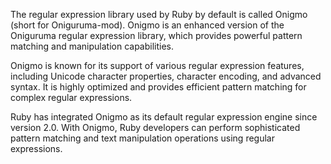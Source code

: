 The regular expression library used by Ruby by default is called Onigmo (short for Oniguruma-mod). Onigmo is an enhanced version of the Oniguruma regular expression library, which provides powerful pattern matching and manipulation capabilities.

Onigmo is known for its support of various regular expression features, including Unicode character properties, character encoding, and advanced syntax. It is highly optimized and provides efficient pattern matching for complex regular expressions.

Ruby has integrated Onigmo as its default regular expression engine since version 2.0. With Onigmo, Ruby developers can perform sophisticated pattern matching and text manipulation operations using regular expressions.

